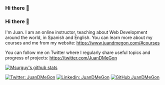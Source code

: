 ### Hi there 👋

<!--
**JuanDMeGon/JuanDMeGon** is a ✨ _special_ ✨ repository because its `README.md` (this file) appears on your GitHub profile.

Here are some ideas to get you started:

- 🔭 I’m currently working on ...
- 🌱 I’m currently learning ...
- 👯 I’m looking to collaborate on ...
- 🤔 I’m looking for help with ...
- 💬 Ask me about ...
- 📫 How to reach me: ...
- 😄 Pronouns: ...
- ⚡ Fun fact: ...
-->

### Hi there 👋

I'm Juan. I am an online instructor, teaching about Web Development around the world, in Spanish and English. You can learn more about my courses and me from my website: https://www.juandmegon.com/#courses

You can follow me on Twitter where I regularly share useful topics and progress of projects: https://twitter.com/JuanDMeGon

[![Msurguy's github stats](https://github-readme-stats.vercel.app/api?username=JuanDMeGon&show_icons=true)](https://github.com/JuanDMeGon)

[![Twitter: JuanDMeGon](https://img.shields.io/twitter/follow/JuanDMeGon?style=social)](https://twitter.com/JuanDMeGon)
[![Linkedin: JuanDMeGon](https://img.shields.io/badge/-JuanDMeGon-blue?style=flat-square&logo=Linkedin&logoColor=white&link=https://www.linkedin.com/in/juandmegon/)](https://www.linkedin.com/in/JuanDMeGon/)
[![GitHub JuanDMeGon](https://img.shields.io/github/followers/JuanDMeGon?label=follow&style=social)](https://github.com/JuanDMeGon)
